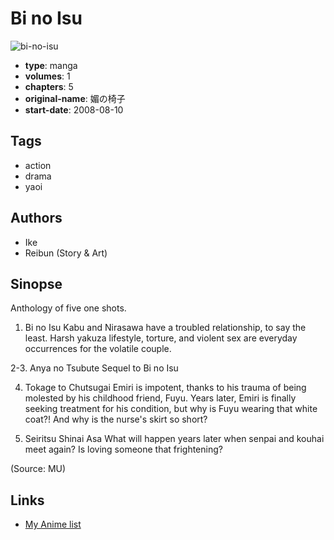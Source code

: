 # Bi no Isu

![bi-no-isu](https://cdn.myanimelist.net/images/manga/4/18386.jpg)

-   **type**: manga
-   **volumes**: 1
-   **chapters**: 5
-   **original-name**: 媚の椅子
-   **start-date**: 2008-08-10

## Tags

-   action
-   drama
-   yaoi

## Authors

-   Ike
-   Reibun (Story & Art)

## Sinopse

Anthology of five one shots.

1. Bi no Isu
   Kabu and Nirasawa have a troubled relationship, to say the least. Harsh yakuza lifestyle, torture, and violent sex are everyday occurrences for the volatile couple.

2-3. Anya no Tsubute
Sequel to Bi no Isu

4. Tokage to Chutsugai
   Emiri is impotent, thanks to his trauma of being molested by his childhood friend, Fuyu. Years later, Emiri is finally seeking treatment for his condition, but why is Fuyu wearing that white coat?! And why is the nurse's skirt so short?

5. Seiritsu Shinai Asa
   What will happen years later when senpai and kouhai meet again? Is loving someone that frightening?

(Source: MU)

## Links

-   [My Anime list](https://myanimelist.net/manga/10363/Bi_no_Isu)
